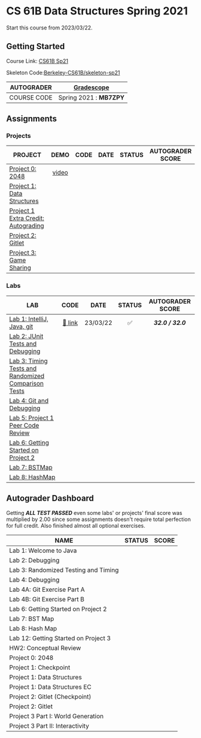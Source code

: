 # CS 61B Data Structures Spring 2021

Start this course from 2023/03/22.

## Getting Started

Course Link: [CS61B Sp21](https://sp21.datastructur.es/)

Skeleton Code:[Berkeley-CS61B/skeleton-sp21](https://github.com/Berkeley-CS61B/skeleton-sp21)

| AUTOGRADER  | [Gradescope](https://www.gradescope.com/)             |
| ----------- | ----------------------------------------------------- |
| COURSE CODE | Spring 2021 : **MB7ZPY** |

## Assignments

### Projects

| PROJECT                                                                                          |                         DEMO                         |           CODE            |   DATE   |       STATUS       |  AUTOGRADER SCORE   |
| ------------------------------------------------------------------------------------------------ | :--------------------------------------------------: | :-----------------------: | :------: | :----------------: | :-----------------: |
| [Project 0: 2048](https://sp21.datastructur.es/materials/proj/proj0/proj0)                       | [video](https://www.youtube.com/watch?v=6Jsv1mstx2I) | |  |  |  |
| [Project 1: Data Structures](https://sp21.datastructur.es/materials/proj/proj1/proj1)            |                                                      |    | | | |
| [Project 1 Extra Credit: Autograding](https://sp21.datastructur.es/materials/proj/proj1/proj1ec) |                                                      |  | |  | |
| [Project 2: Gitlet](https://sp21.datastructur.es/materials/proj/proj2/proj2)                     |                                                      |                           |          |                    |                     |
| [Project 3: Game Sharing](https://sp21.datastructur.es/materials/proj/proj3/proj3)               |                                                      |                           |          |                    |                     |

### Labs

| LAB                                                                                                         |          CODE          |   DATE   |       STATUS       | AUTOGRADER SCORE  |
| ----------------------------------------------------------------------------------------------------------- | :--------------------: | :------: | :----------------: | :---------------: |
| [Lab 1: IntelliJ, Java, git](https://sp21.datastructur.es/materials/lab/lab1/lab1)                          | [:link: link](./lab1/) | 23/03/22 | :white_check_mark: | **_32.0 / 32.0_** |
| [Lab 2: JUnit Tests and Debugging](https://sp21.datastructur.es/materials/lab/lab2/lab2)                    | 
| [Lab 3: Timing Tests and Randomized Comparison Tests](https://sp21.datastructur.es/materials/lab/lab3/lab3) | 
| [Lab 4: Git and Debugging](https://sp21.datastructur.es/materials/lab/lab4/lab4)                            | 
| [Lab 5: Project 1 Peer Code Review](https://sp21.datastructur.es/materials/lab/lab5/lab5)                   | 
| [Lab 6: Getting Started on Project 2](https://sp21.datastructur.es/materials/lab/lab6/lab6)                 | 
| [Lab 7: BSTMap](https://sp21.datastructur.es/materials/lab/lab7/lab7)                                       | 
| [Lab 8: HashMap](https://sp21.datastructur.es/materials/lab/lab8/lab8)                                      |                        |          |                    |                   |

## Autograder Dashboard

Getting **_ALL TEST PASSED_** even some labs' or projects' final score was multiplied by 2.00 since some assignments doesn't require
total perfection for full credit. Also finished almost all optional exercises.

| NAME                                 |       STATUS       |        SCORE        |
| ------------------------------------ | :----------------: | :-----------------: |
| Lab 1: Welcome to Java               | | |   |
| Lab 2: Debugging                     | | |   |
| Lab 3: Randomized Testing and Timing | | |   |
| Lab 4: Debugging                     | | |   |
| Lab 4A: Git Exercise Part A          | | |   |
| Lab 4B: Git Exercise Part B          | | |   |
| Lab 6: Getting Started on Project 2  | | |   |
| Lab 7: BST Map                       | | |   |
| Lab 8: Hash Map                      |                    |                     |
| Lab 12: Getting Started on Project 3 |                    |                     |
| HW2: Conceptual Review               |                    |                     |
| Project 0: 2048                      | | |   |
| Project 1: Checkpoint                | | |   |
| Project 1: Data Structures           | | |   |
| Project 1: Data Structures EC        | | |   |
| Project 2: Gitlet (Checkpoint)       |                    |                     |
| Project 2: Gitlet                    |                    |                     |
| Project 3 Part I: World Generation   |                    |                     |
| Project 3 Part II: Interactivity     |                    |                     |
